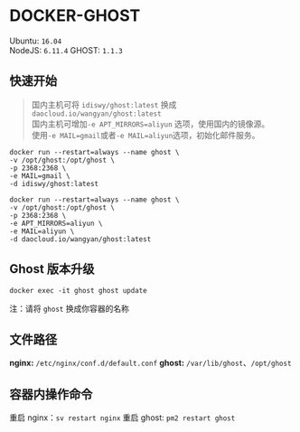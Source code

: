 # DOCKER-GHOST

Ubuntu: `16.04`  
NodeJS: `6.11.4`
GHOST: `1.1.3`

## 快速开始

> 国内主机可将 `idiswy/ghost:latest` 换成 `daocloud.io/wangyan/ghost:latest`  
> 国内主机可增加`-e APT_MIRRORS=aliyun` 选项，使用国内的镜像源。  
> 使用`-e MAIL=gmail`或者`-e MAIL=aliyun`选项，初始化邮件服务。   

```
docker run --restart=always --name ghost \
-v /opt/ghost:/opt/ghost \
-p 2368:2368 \
-e MAIL=gmail \
-d idiswy/ghost:latest
```

```
docker run --restart=always --name ghost \
-v /opt/ghost:/opt/ghost \
-p 2368:2368 \
-e APT_MIRRORS=aliyun \
-e MAIL=aliyun \
-d daocloud.io/wangyan/ghost:latest
```

## Ghost 版本升级

```
docker exec -it ghost ghost update
```

注：请将 `ghost` 换成你容器的名称

## 文件路径

**nginx:**  `/etc/nginx/conf.d/default.conf`
**ghost:**  `/var/lib/ghost`、`/opt/ghost`

## 容器内操作命令

重启 nginx：`sv restart nginx`
重启 ghost: `pm2 restart ghost`